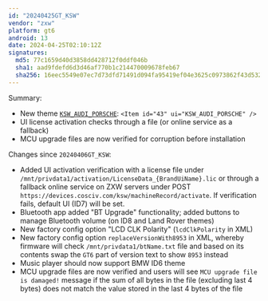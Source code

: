 ```yaml
---
id: "20240425GT_KSW"
vendor: "zxw"
platform: gt6
android: 13
date: 2024-04-25T02:10:12Z
signatures:
  md5: 77c1659d40d3858dd428712f0ddf046b
  sha1: aad9fdefd6d3d46af770b1c214470009678feb67
  sha256: 16eec5549e07ec7d73dfd71491d094fa95419ef04e3625c0973862f43d532a6c
---
```

Summary:
- New theme [`KSW_AUDI_PORSCHE`](../../../themes/zxw/43-ksw_audi_porsche): `<Item id="43" ui="KSW_AUDI_PORSCHE" />`
- UI license activation checks through a file (or online service as a fallback)
- MCU upgrade files are now verified for corruption before installation

Changes since `20240406GT_KSW`:
- Added UI activation verification with a license file under `/mnt/privdata1/activation/LicenseData_{BrandUiName}.lic` or through a fallback online service on ZXW servers under POST `https://devices.cosciv.com/ksw/machineRecord/activate`. If verification fails, default UI (ID7) will be set.
- Bluetooth app added "BT Upgrade" functionality; added buttons to manage Bluetooth volume (on ID8 and Land Rover themes)
- New factory config option "LCD CLK Polarity" (`lcdClkPolarity` in XML)
- New factory config option `replaceVersionWith8953` in XML, whereby firmware will check `/mnt/privdata1/btName.txt` file and based on its contents swap the `GT6` part of version text to show `8953` instead
- Music player should now support BMW ID6 theme
- MCU upgrade files are now verified and users will see `MCU upgrade file is damaged!` message if the sum of all bytes in the file (excluding last 4 bytes) does not match the value stored in the last 4 bytes of the file